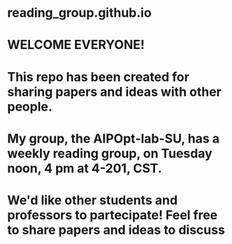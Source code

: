 # reading_group.github.io

# WELCOME EVERYONE!

# This repo has been created for sharing papers and ideas with other people.
# My group, the AIPOpt-lab-SU, has a weekly reading group, on Tuesday noon, 4 pm at 4-201, CST.
# We'd like other students and professors to partecipate! Feel free to share papers and ideas to discuss
